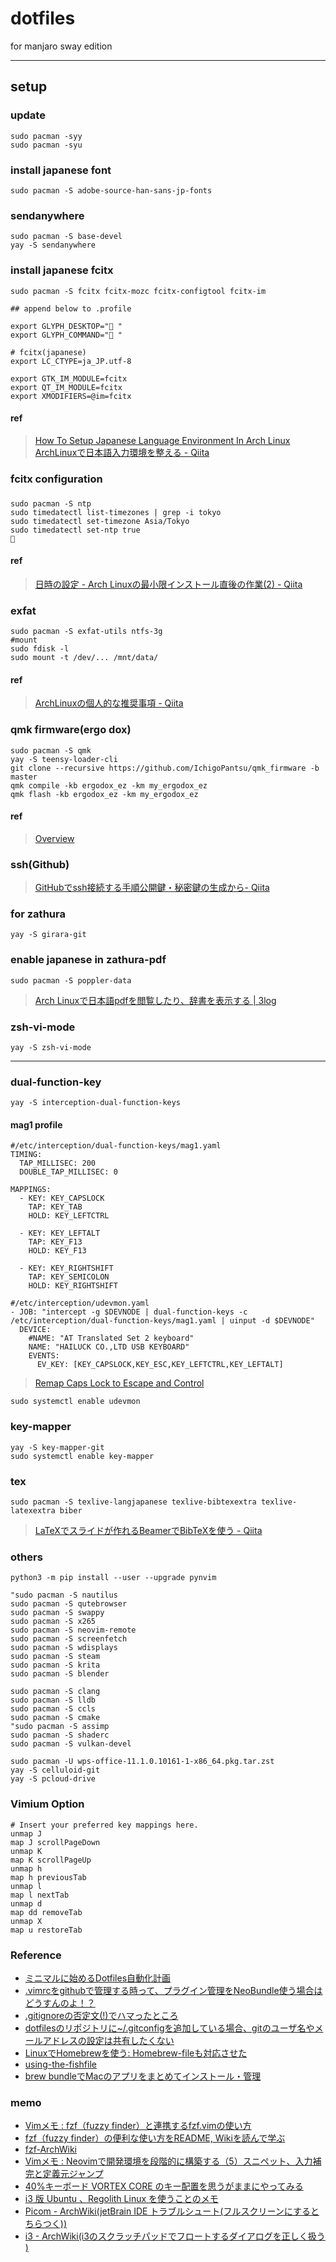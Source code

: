 # dotfiles
for manjaro sway edition

---

## setup

### update 
```
sudo pacman -syy
sudo pacman -syu
```

### install japanese font 
```
sudo pacman -S adobe-source-han-sans-jp-fonts
```

### sendanywhere
```
sudo pacman -S base-devel
yay -S sendanywhere
```

### install japanese fcitx 
```
sudo pacman -S fcitx fcitx-mozc fcitx-configtool fcitx-im
```

```
## append below to .profile 

export GLYPH_DESKTOP="󰄶 "
export GLYPH_COMMAND="󰆍 "

# fcitx(japanese)  
export LC_CTYPE=ja_JP.utf-8

export GTK_IM_MODULE=fcitx
export QT_IM_MODULE=fcitx
export XMODIFIERS=@im=fcitx

```

#### ref
> [How To Setup Japanese Language Environment In Arch Linux](https://ostechnix.com/setup-japanese-language-environment-arch-linux/)
> [ArchLinuxで日本語入力環境を整える - Qiita](https://qiita.com/k_almajiro/items/1c569513cbe705321902)

### fcitx configuration

###
```
sudo pacman -S ntp
sudo timedatectl list-timezones | grep -i tokyo
sudo timedatectl set-timezone Asia/Tokyo
sudo timedatectl set-ntp true                                                                                                                                                  
```
#### ref
> [日時の設定 - Arch Linuxの最小限インストール直後の作業(2) - Qiita](https://qiita.com/j8takagi/items/cc63ee5e9cfcb20fd244)

### exfat
```
sudo pacman -S exfat-utils ntfs-3g
#mount
sudo fdisk -l
sudo mount -t /dev/... /mnt/data/
```
#### ref
> [ArchLinuxの個人的な推奨事項 - Qiita](https://qiita.com/kob-u/items/7cf29ac669efac36fbde)


### qmk firmware(ergo dox)
```
sudo pacman -S qmk 
yay -S teensy-loader-cli
git clone --recursive https://github.com/IchigoPantsu/qmk_firmware -b master 
qmk compile -kb ergodox_ez -km my_ergodox_ez
qmk flash -kb ergodox_ez -km my_ergodox_ez
```

#### ref
> [Overview](https://docs.qmk.fm/#/cli)


### ssh(Github)
> [GitHubでssh接続する手順公開鍵・秘密鍵の生成から- Qiita](https://qiita.com/shizuma/items/2b2f873a0034839e47ce)


### for zathura
```
yay -S girara-git
```

### enable japanese in zathura-pdf
```
sudo pacman -S poppler-data
```
> [Arch Linuxで日本語pdfを閲覧したり、辞書を表示する | 3log](https://3100.github.io/log/2016/01/01/viewing-pdf-on-arch/)
### zsh-vi-mode
```
yay -S zsh-vi-mode
```
---

### dual-function-key
```
yay -S interception-dual-function-keys
```
#### mag1 profile
```
#/etc/interception/dual-function-keys/mag1.yaml
TIMING:
  TAP_MILLISEC: 200
  DOUBLE_TAP_MILLISEC: 0

MAPPINGS:
  - KEY: KEY_CAPSLOCK
    TAP: KEY_TAB
    HOLD: KEY_LEFTCTRL
 
  - KEY: KEY_LEFTALT
    TAP: KEY_F13
    HOLD: KEY_F13

  - KEY: KEY_RIGHTSHIFT
    TAP: KEY_SEMICOLON
    HOLD: KEY_RIGHTSHIFT
```
 
```
#/etc/interception/udevmon.yaml
- JOB: "intercept -g $DEVNODE | dual-function-keys -c /etc/interception/dual-function-keys/mag1.yaml | uinput -d $DEVNODE"
  DEVICE:
    #NAME: "AT Translated Set 2 keyboard"
    NAME: "HAILUCK CO.,LTD USB KEYBOARD"
    EVENTS:
      EV_KEY: [KEY_CAPSLOCK,KEY_ESC,KEY_LEFTCTRL,KEY_LEFTALT]
```

> [Remap Caps Lock to Escape and Control](https://www.dannyguo.com/blog/remap-caps-lock-to-escape-and-control/)

```
sudo systemctl enable udevmon
```

### key-mapper
```
yay -S key-mapper-git
sudo systemctl enable key-mapper
```

### tex
```
sudo pacman -S texlive-langjapanese texlive-bibtexextra texlive-latexextra biber
```

> [LaTeXでスライドが作れるBeamerでBibTeXを使う - Qiita](https://qiita.com/spica314/items/42c7290bb3939bf95530)

### others
```
python3 -m pip install --user --upgrade pynvim

"sudo pacman -S nautilus
sudo pacman -S qutebrowser
sudo pacman -S swappy
sudo pacman -S x265
sudo pacman -S neovim-remote
sudo pacman -S screenfetch
sudo pacman -S wdisplays
sudo pacman -S steam
sudo pacman -S krita
sudo pacman -S blender

sudo pacman -S clang
sudo pacman -S lldb
sudo pacman -S ccls
sudo pacman -S cmake
"sudo pacman -S assimp
sudo pacman -S shaderc
sudo pacman -S vulkan-devel

sudo pacman -U wps-office-11.1.0.10161-1-x86_64.pkg.tar.zst
yay -S celluloid-git
yay -S pcloud-drive
```

### Vimium Option
```
# Insert your preferred key mappings here.
unmap J
map J scrollPageDown
unmap K
map K scrollPageUp
unmap h
map h previousTab
unmap l
map l nextTab
unmap d
map dd removeTab
unmap X
map u restoreTab
```

### Reference
+ [ミニマルに始めるDotfiles自動化計画](https://qiita.com/okamos/items/40966158d0271ae7198b)
+ [.vimrcをgithubで管理する時って、プラグイン管理をNeoBundle使う場合はどうすんのよ！？](https://qiita.com/yukimura1227/items/9727dec975d3fe9557c9#%E7%B5%8C%E7%B7%AF)
+ [.gitignoreの否定文(!)でハマったところ](https://qiita.com/NumAniCloud/items/fd452828f634b577ae28)
+ [dotfilesのリポジトリに~/.gitconfigを追加している場合、gitのユーザ名やメールアドレスの設定は共有したくない](https://linuxserver.jp/vcs/git/git-config-on-repository/)
+ [LinuxでHomebrewを使う: Homebrew-fileも対応させた](https://rcmdnk.com/blog/2019/02/27/computer-linux-homebrew/#linux%E3%81%A7homebrew-file)
+ [using-the-fishfile](https://github.com/jorgebucaran/fisher#using-the-fishfile)
+ [brew bundleでMacのアプリをまとめてインストール・管理](https://qiita.com/vochicong/items/f20afc89a6847cd58f0f)

### memo
+ [Vimメモ : fzf（fuzzy finder）と連携するfzf.vimの使い方](https://wonderwall.hatenablog.com/entry/2017/10/07/220000)
+ [fzf（fuzzy finder）の便利な使い方をREADME, Wikiを読んで学ぶ](https://wonderwall.hatenablog.com/entry/2017/10/06/063000)
+ [fzf-ArchWiki](https://wiki.archlinux.jp/index.php/Fzf)
+ [Vimメモ : Neovimで開発環境を段階的に構築する（5）スニペット、入力補完と定義元ジャンプ](https://wonderwall.hatenablog.com/entry/2019/08/17/003000)
+ [40%キーボード VORTEX CORE のキー配置を思うがままにやってみる](https://qiita.com/Atoyr/items/3650156799bf9eec5306)
+ [i3 版 Ubuntu 、Regolith Linux を使うことのメモ](http://malkalech.com/regolith_linux_i3-gaps)
+ [Picom - ArchWiki(jetBrain IDE トラブルシュート(フルスクリーンにするとちらつく))](https://wiki.archlinux.jp/index.php/Picom)
+ [i3 - ArchWiki(i3のスクラッチパッドでフロートするダイアログを正しく扱う
)](https://wiki.archlinux.jp/index.php/I3)

